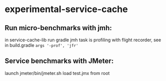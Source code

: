 # experimental-service-cache

## Run micro-benchmarks with jmh:
in service-cache-lib run gradle jmh task
is profiling with flight recorder, see in build.gradle `args '-prof', 'jfr'`

## Service benchmarks with JMeter:
launch jmeter/bin/jmeter.sh
load test.jmx from root
